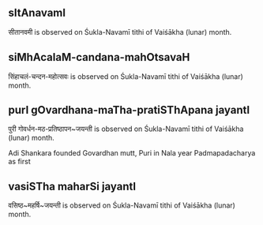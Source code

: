 ## sItAnavamI

सीतानवमी is observed on Śukla-Navamī tithi of Vaiśākha (lunar) month.



## siMhAcalaM-candana-mahOtsavaH

सिंहाचलं-चन्दन-महोत्सवः is observed on Śukla-Navamī tithi of Vaiśākha (lunar) month.



## purI gOvardhana-maTha-pratiSThApana jayantI

पुरी गोवर्धन-मठ-प्रतिष्ठापन~जयन्ती is observed on Śukla-Navamī tithi of Vaiśākha (lunar) month.

Adi Shankara founded Govardhan mutt, Puri in Nala year Padmapadacharya as first

## vasiSTha maharSi jayantI

वसिष्ठ~महर्षि~जयन्ती is observed on Śukla-Navamī tithi of Vaiśākha (lunar) month.



